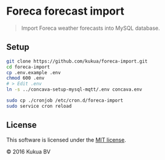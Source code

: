 # Foreca forecast import

> Import Foreca weather forecasts into MySQL database.

## Setup

```bash
git clone https://github.com/kukua/foreca-import.git
cd foreca-import
cp .env.example .env
chmod 600 .env
# > Edit .env
ln -s ../concava-setup-mysql-mqtt/.env concava.env

sudo cp ./cronjob /etc/cron.d/foreca-import
sudo service cron reload
```

## License

This software is licensed under the [MIT license](https://github.com/kukua/foreca-import/blob/master/LICENSE).

© 2016 Kukua BV
